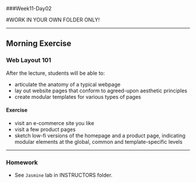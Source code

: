 ###Week11-Day02

#WORK IN YOUR OWN FOLDER ONLY!

---

## Morning Exercise


### Web Layout 101

After the lecture, students will be able to:

- articulate the anatomy of a typical webpage- lay out website pages that conform to agreed­-upon aesthetic principles- create modular templates for various types of pages


#### Exercise

- visit an e-commerce site you like
- visit a few product pages
- sketch low-fi versions of the homepage and a product page, indicating modular elements at the 
	global, common and template-specific levels


------------


### Homework

- See `Jasmine` lab in INSTRUCTORS folder.

